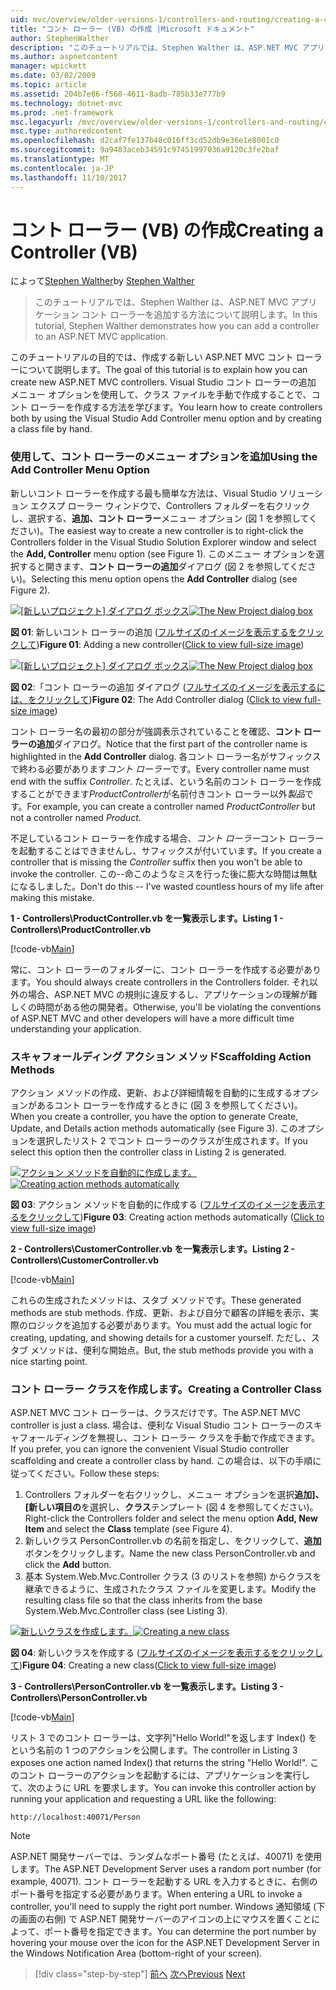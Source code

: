 ```yaml
---
uid: mvc/overview/older-versions-1/controllers-and-routing/creating-a-controller-vb
title: "コント ローラー (VB) の作成 |Microsoft ドキュメント"
author: StephenWalther
description: "このチュートリアルでは、Stephen Walther は、ASP.NET MVC アプリケーション コント ローラーを追加する方法について説明します。"
ms.author: aspnetcontent
manager: wpickett
ms.date: 03/02/2009
ms.topic: article
ms.assetid: 204b7e86-f560-4611-8adb-785b33e777b9
ms.technology: dotnet-mvc
ms.prod: .net-framework
msc.legacyurl: /mvc/overview/older-versions-1/controllers-and-routing/creating-a-controller-vb
msc.type: authoredcontent
ms.openlocfilehash: d2caf7fe137b48c016ff3cd52db9e36e1e8001c0
ms.sourcegitcommit: 9a9483aceb34591c97451997036a9120c3fe2baf
ms.translationtype: MT
ms.contentlocale: ja-JP
ms.lasthandoff: 11/10/2017
---
```

<a name="creating-a-controller-vb"></a><span data-ttu-id="c93d6-103">コント ローラー (VB) の作成</span><span class="sxs-lookup"><span data-stu-id="c93d6-103">Creating a Controller (VB)</span></span>
====================
<span data-ttu-id="c93d6-104">によって[Stephen Walther](https://github.com/StephenWalther)</span><span class="sxs-lookup"><span data-stu-id="c93d6-104">by [Stephen Walther](https://github.com/StephenWalther)</span></span>

> <span data-ttu-id="c93d6-105">このチュートリアルでは、Stephen Walther は、ASP.NET MVC アプリケーション コント ローラーを追加する方法について説明します。</span><span class="sxs-lookup"><span data-stu-id="c93d6-105">In this tutorial, Stephen Walther demonstrates how you can add a controller to an ASP.NET MVC application.</span></span>


<span data-ttu-id="c93d6-106">このチュートリアルの目的では、作成する新しい ASP.NET MVC コント ローラーについて説明します。</span><span class="sxs-lookup"><span data-stu-id="c93d6-106">The goal of this tutorial is to explain how you can create new ASP.NET MVC controllers.</span></span> <span data-ttu-id="c93d6-107">Visual Studio コント ローラーの追加 メニュー オプションを使用して、クラス ファイルを手動で作成することで、コント ローラーを作成する方法を学びます。</span><span class="sxs-lookup"><span data-stu-id="c93d6-107">You learn how to create controllers both by using the Visual Studio Add Controller menu option and by creating a class file by hand.</span></span>

### <a name="using-the-add-controller-menu-option"></a><span data-ttu-id="c93d6-108">使用して、コント ローラーのメニュー オプションを追加</span><span class="sxs-lookup"><span data-stu-id="c93d6-108">Using the Add Controller Menu Option</span></span>

<span data-ttu-id="c93d6-109">新しいコント ローラーを作成する最も簡単な方法は、Visual Studio ソリューション エクスプ ローラー ウィンドウで、Controllers フォルダーを右クリックし、選択する、**追加、コント ローラー**メニュー オプション (図 1 を参照してください)。</span><span class="sxs-lookup"><span data-stu-id="c93d6-109">The easiest way to create a new controller is to right-click the Controllers folder in the Visual Studio Solution Explorer window and select the **Add, Controller** menu option (see Figure 1).</span></span> <span data-ttu-id="c93d6-110">このメニュー オプションを選択すると開きます、**コント ローラーの追加**ダイアログ (図 2 を参照してください)。</span><span class="sxs-lookup"><span data-stu-id="c93d6-110">Selecting this menu option opens the **Add Controller** dialog (see Figure 2).</span></span>


<span data-ttu-id="c93d6-111">[![[新しいプロジェクト] ダイアログ ボックス](creating-a-controller-vb/_static/image1.jpg)](creating-a-controller-vb/_static/image1.png)</span><span class="sxs-lookup"><span data-stu-id="c93d6-111">[![The New Project dialog box](creating-a-controller-vb/_static/image1.jpg)](creating-a-controller-vb/_static/image1.png)</span></span>

<span data-ttu-id="c93d6-112">**図 01**: 新しいコント ローラーの追加 ([フルサイズのイメージを表示するをクリックして](creating-a-controller-vb/_static/image2.png))</span><span class="sxs-lookup"><span data-stu-id="c93d6-112">**Figure 01**: Adding a new controller([Click to view full-size image](creating-a-controller-vb/_static/image2.png))</span></span>


<span data-ttu-id="c93d6-113">[![[新しいプロジェクト] ダイアログ ボックス](creating-a-controller-vb/_static/image2.jpg)](creating-a-controller-vb/_static/image3.png)</span><span class="sxs-lookup"><span data-stu-id="c93d6-113">[![The New Project dialog box](creating-a-controller-vb/_static/image2.jpg)](creating-a-controller-vb/_static/image3.png)</span></span>

<span data-ttu-id="c93d6-114">**図 02**:「コント ローラーの追加 ダイアログ ([フルサイズのイメージを表示するには、をクリックして](creating-a-controller-vb/_static/image4.png))</span><span class="sxs-lookup"><span data-stu-id="c93d6-114">**Figure 02**: The Add Controller dialog ([Click to view full-size image](creating-a-controller-vb/_static/image4.png))</span></span>


<span data-ttu-id="c93d6-115">コント ローラー名の最初の部分が強調表示されていることを確認、**コント ローラーの追加**ダイアログ。</span><span class="sxs-lookup"><span data-stu-id="c93d6-115">Notice that the first part of the controller name is highlighted in the **Add Controller** dialog.</span></span> <span data-ttu-id="c93d6-116">各コント ローラー名がサフィックスで終わる必要があります*コント ローラー*です。</span><span class="sxs-lookup"><span data-stu-id="c93d6-116">Every controller name must end with the suffix *Controller*.</span></span> <span data-ttu-id="c93d6-117">たとえば、という名前のコント ローラーを作成することができます*ProductController*が名前付きコント ローラー以外*製品*です。</span><span class="sxs-lookup"><span data-stu-id="c93d6-117">For example, you can create a controller named *ProductController* but not a controller named *Product*.</span></span>


<span data-ttu-id="c93d6-118">不足しているコント ローラーを作成する場合、*コント ローラー*コント ローラーを起動することはできませんし、サフィックスが付いています。</span><span class="sxs-lookup"><span data-stu-id="c93d6-118">If you create a controller that is missing the *Controller* suffix then you won't be able to invoke the controller.</span></span> <span data-ttu-id="c93d6-119">この--命このようなミスを行った後に膨大な時間は無駄になるしました。</span><span class="sxs-lookup"><span data-stu-id="c93d6-119">Don't do this -- I've wasted countless hours of my life after making this mistake.</span></span>


<span data-ttu-id="c93d6-120">**1 - Controllers\ProductController.vb を一覧表示します。**</span><span class="sxs-lookup"><span data-stu-id="c93d6-120">**Listing 1 - Controllers\ProductController.vb**</span></span>

[!code-vb[Main](creating-a-controller-vb/samples/sample1.vb)]

<span data-ttu-id="c93d6-121">常に、コント ローラーのフォルダーに、コント ローラーを作成する必要があります。</span><span class="sxs-lookup"><span data-stu-id="c93d6-121">You should always create controllers in the Controllers folder.</span></span> <span data-ttu-id="c93d6-122">それ以外の場合、ASP.NET MVC の規則に違反するし、アプリケーションの理解が難しくの時間がある他の開発者。</span><span class="sxs-lookup"><span data-stu-id="c93d6-122">Otherwise, you'll be violating the conventions of ASP.NET MVC and other developers will have a more difficult time understanding your application.</span></span>

### <a name="scaffolding-action-methods"></a><span data-ttu-id="c93d6-123">スキャフォールディング アクション メソッド</span><span class="sxs-lookup"><span data-stu-id="c93d6-123">Scaffolding Action Methods</span></span>

<span data-ttu-id="c93d6-124">アクション メソッドの作成、更新、および詳細情報を自動的に生成するオプションがあるコント ローラーを作成するときに (図 3 を参照してください)。</span><span class="sxs-lookup"><span data-stu-id="c93d6-124">When you create a controller, you have the option to generate Create, Update, and Details action methods automatically (see Figure 3).</span></span> <span data-ttu-id="c93d6-125">このオプションを選択したリスト 2 でコント ローラーのクラスが生成されます。</span><span class="sxs-lookup"><span data-stu-id="c93d6-125">If you select this option then the controller class in Listing 2 is generated.</span></span>


<span data-ttu-id="c93d6-126">[![アクション メソッドを自動的に作成します。](creating-a-controller-vb/_static/image3.jpg)](creating-a-controller-vb/_static/image5.png)</span><span class="sxs-lookup"><span data-stu-id="c93d6-126">[![Creating action methods automatically](creating-a-controller-vb/_static/image3.jpg)](creating-a-controller-vb/_static/image5.png)</span></span>

<span data-ttu-id="c93d6-127">**図 03**: アクション メソッドを自動的に作成する ([フルサイズのイメージを表示するをクリックして](creating-a-controller-vb/_static/image6.png))</span><span class="sxs-lookup"><span data-stu-id="c93d6-127">**Figure 03**: Creating action methods automatically ([Click to view full-size image](creating-a-controller-vb/_static/image6.png))</span></span>


<span data-ttu-id="c93d6-128">**2 - Controllers\CustomerController.vb を一覧表示します。**</span><span class="sxs-lookup"><span data-stu-id="c93d6-128">**Listing 2 - Controllers\CustomerController.vb**</span></span>

[!code-vb[Main](creating-a-controller-vb/samples/sample2.vb)]

<span data-ttu-id="c93d6-129">これらの生成されたメソッドは、スタブ メソッドです。</span><span class="sxs-lookup"><span data-stu-id="c93d6-129">These generated methods are stub methods.</span></span> <span data-ttu-id="c93d6-130">作成、更新、および自分で顧客の詳細を表示、実際のロジックを追加する必要があります。</span><span class="sxs-lookup"><span data-stu-id="c93d6-130">You must add the actual logic for creating, updating, and showing details for a customer yourself.</span></span> <span data-ttu-id="c93d6-131">ただし、スタブ メソッドは、便利な開始点。</span><span class="sxs-lookup"><span data-stu-id="c93d6-131">But, the stub methods provide you with a nice starting point.</span></span>

### <a name="creating-a-controller-class"></a><span data-ttu-id="c93d6-132">コント ローラー クラスを作成します。</span><span class="sxs-lookup"><span data-stu-id="c93d6-132">Creating a Controller Class</span></span>

<span data-ttu-id="c93d6-133">ASP.NET MVC コント ローラーは、クラスだけです。</span><span class="sxs-lookup"><span data-stu-id="c93d6-133">The ASP.NET MVC controller is just a class.</span></span> <span data-ttu-id="c93d6-134">場合は、便利な Visual Studio コント ローラーのスキャフォールディングを無視し、コント ローラー クラスを手動で作成できます。</span><span class="sxs-lookup"><span data-stu-id="c93d6-134">If you prefer, you can ignore the convenient Visual Studio controller scaffolding and create a controller class by hand.</span></span> <span data-ttu-id="c93d6-135">この場合は、以下の手順に従ってください。</span><span class="sxs-lookup"><span data-stu-id="c93d6-135">Follow these steps:</span></span>

1. <span data-ttu-id="c93d6-136">Controllers フォルダーを右クリックし、メニュー オプションを選択**追加]、[新しい項目の**を選択し、**クラス**テンプレート (図 4 を参照してください)。</span><span class="sxs-lookup"><span data-stu-id="c93d6-136">Right-click the Controllers folder and select the menu option **Add, New Item** and select the **Class** template (see Figure 4).</span></span>
2. <span data-ttu-id="c93d6-137">新しいクラス PersonController.vb の名前を指定し、をクリックして、**追加**ボタンをクリックします。</span><span class="sxs-lookup"><span data-stu-id="c93d6-137">Name the new class PersonController.vb and click the **Add** button.</span></span>
3. <span data-ttu-id="c93d6-138">基本 System.Web.Mvc.Controller クラス (3 のリストを参照) からクラスを継承できるように、生成されたクラス ファイルを変更します。</span><span class="sxs-lookup"><span data-stu-id="c93d6-138">Modify the resulting class file so that the class inherits from the base System.Web.Mvc.Controller class (see Listing 3).</span></span>


<span data-ttu-id="c93d6-139">[![新しいクラスを作成します。](creating-a-controller-vb/_static/image4.jpg)](creating-a-controller-vb/_static/image7.png)</span><span class="sxs-lookup"><span data-stu-id="c93d6-139">[![Creating a new class](creating-a-controller-vb/_static/image4.jpg)](creating-a-controller-vb/_static/image7.png)</span></span>

<span data-ttu-id="c93d6-140">**図 04**: 新しいクラスを作成する ([フルサイズのイメージを表示するをクリックして](creating-a-controller-vb/_static/image8.png))</span><span class="sxs-lookup"><span data-stu-id="c93d6-140">**Figure 04**: Creating a new class([Click to view full-size image](creating-a-controller-vb/_static/image8.png))</span></span>


<span data-ttu-id="c93d6-141">**3 - Controllers\PersonController.vb を一覧表示します。**</span><span class="sxs-lookup"><span data-stu-id="c93d6-141">**Listing 3 - Controllers\PersonController.vb**</span></span>

[!code-vb[Main](creating-a-controller-vb/samples/sample3.vb)]

<span data-ttu-id="c93d6-142">リスト 3 でのコント ローラーは、文字列"Hello World!"を返します Index() をという名前の 1 つのアクションを公開します。</span><span class="sxs-lookup"><span data-stu-id="c93d6-142">The controller in Listing 3 exposes one action named Index() that returns the string "Hello World!".</span></span> <span data-ttu-id="c93d6-143">このコント ローラーのアクションを起動するには、アプリケーションを実行して、次のように URL を要求します。</span><span class="sxs-lookup"><span data-stu-id="c93d6-143">You can invoke this controller action by running your application and requesting a URL like the following:</span></span>

`http://localhost:40071/Person`

> [!NOTE] 
> 
> <span data-ttu-id="c93d6-144">ASP.NET 開発サーバーでは、ランダムなポート番号 (たとえば、40071) を使用します。</span><span class="sxs-lookup"><span data-stu-id="c93d6-144">The ASP.NET Development Server uses a random port number (for example, 40071).</span></span> <span data-ttu-id="c93d6-145">コント ローラーを起動する URL を入力するときに、右側のポート番号を指定する必要があります。</span><span class="sxs-lookup"><span data-stu-id="c93d6-145">When entering a URL to invoke a controller, you'll need to supply the right port number.</span></span> <span data-ttu-id="c93d6-146">Windows 通知領域 (下の画面の右側) で ASP.NET 開発サーバーのアイコンの上にマウスを置くことによって、ポート番号を指定できます。</span><span class="sxs-lookup"><span data-stu-id="c93d6-146">You can determine the port number by hovering your mouse over the icon for the ASP.NET Development Server in the Windows Notification Area (bottom-right of your screen).</span></span>

>[!div class="step-by-step"]
<span data-ttu-id="c93d6-147">[前へ](adding-dynamic-content-to-a-cached-page-vb.md)
[次へ](creating-an-action-vb.md)</span><span class="sxs-lookup"><span data-stu-id="c93d6-147">[Previous](adding-dynamic-content-to-a-cached-page-vb.md)
[Next](creating-an-action-vb.md)</span></span>

